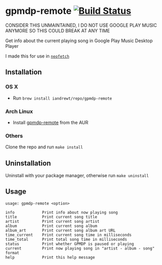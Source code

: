 # gpmdp-remote [![Build Status](https://travis-ci.org/iandrewt/gpmdp-remote.svg?branch=master)](https://travis-ci.org/iandrewt/gpmdp-remote)

CONSIDER THIS UNMAINTAINED, I DO NOT USE GOOGLE PLAY MUSIC ANYMORE SO THIS COULD BREAK AT ANY TIME

Get info about the current playing song in Google Play Music Desktop Player

I made this for use in [`neofetch`](https://github.com/dylanaraps/neofetch)

## Installation

### OS X

- Run `brew install iandrewt/repo/gpmdp-remote`

### Arch Linux

- Install [gpmdp-remote](https://aur.archlinux.org/packages/gpmdp-remote) from the AUR

### Others

Clone the repo and run `make install`

## Uninstallation

Uninstall with your package manager, otherwise run `make uninstall`

## Usage

    usage: gpmdp-remote <option>

    info            Print info about now playing song
    title           Print current song title
    artist          Print current song artist
    album           Print current song album
    album_art       Print current song album art URL
    time_current    Print current song time in milliseconds
    time_total      Print total song time in milliseconds
    status          Print whether GPMDP is paused or playing
    current         Print now playing song in "artist - album - song" format
    help            Print this help message
 
